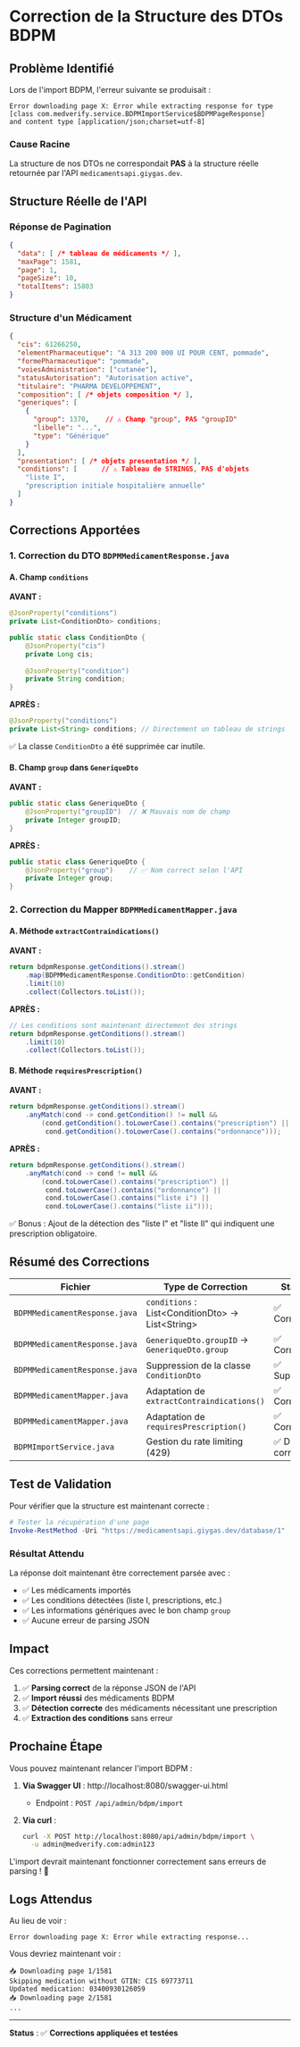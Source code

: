 # Correction de la Structure des DTOs BDPM

## Problème Identifié

Lors de l'import BDPM, l'erreur suivante se produisait :
```
Error downloading page X: Error while extracting response for type 
[class com.medverify.service.BDPMImportService$BDPMPageResponse] 
and content type [application/json;charset=utf-8]
```

### Cause Racine

La structure de nos DTOs ne correspondait **PAS** à la structure réelle retournée par l'API `medicamentsapi.giygas.dev`.

## Structure Réelle de l'API

### Réponse de Pagination

```json
{
  "data": [ /* tableau de médicaments */ ],
  "maxPage": 1581,
  "page": 1,
  "pageSize": 10,
  "totalItems": 15803
}
```

### Structure d'un Médicament

```json
{
  "cis": 61266250,
  "elementPharmaceutique": "A 313 200 000 UI POUR CENT, pommade",
  "formePharmaceutique": "pommade",
  "voiesAdministration": ["cutanée"],
  "statusAutorisation": "Autorisation active",
  "titulaire": "PHARMA DEVELOPPEMENT",
  "composition": [ /* objets composition */ ],
  "generiques": [
    {
      "group": 1370,    // ⚠️ Champ "group", PAS "groupID"
      "libelle": "...",
      "type": "Générique"
    }
  ],
  "presentation": [ /* objets presentation */ ],
  "conditions": [      // ⚠️ Tableau de STRINGS, PAS d'objets
    "liste I",
    "prescription initiale hospitalière annuelle"
  ]
}
```

## Corrections Apportées

### 1. Correction du DTO `BDPMMedicamentResponse.java`

#### A. Champ `conditions`

**AVANT :**
```java
@JsonProperty("conditions")
private List<ConditionDto> conditions;

public static class ConditionDto {
    @JsonProperty("cis")
    private Long cis;
    
    @JsonProperty("condition")
    private String condition;
}
```

**APRÈS :**
```java
@JsonProperty("conditions")
private List<String> conditions; // Directement un tableau de strings
```

✅ La classe `ConditionDto` a été supprimée car inutile.

#### B. Champ `group` dans `GeneriqueDto`

**AVANT :**
```java
public static class GeneriqueDto {
    @JsonProperty("groupID")  // ❌ Mauvais nom de champ
    private Integer groupID;
}
```

**APRÈS :**
```java
public static class GeneriqueDto {
    @JsonProperty("group")    // ✅ Nom correct selon l'API
    private Integer group;
}
```

### 2. Correction du Mapper `BDPMMedicamentMapper.java`

#### A. Méthode `extractContraindications()`

**AVANT :**
```java
return bdpmResponse.getConditions().stream()
    .map(BDPMMedicamentResponse.ConditionDto::getCondition)
    .limit(10)
    .collect(Collectors.toList());
```

**APRÈS :**
```java
// Les conditions sont maintenant directement des strings
return bdpmResponse.getConditions().stream()
    .limit(10)
    .collect(Collectors.toList());
```

#### B. Méthode `requiresPrescription()`

**AVANT :**
```java
return bdpmResponse.getConditions().stream()
    .anyMatch(cond -> cond.getCondition() != null &&
        (cond.getCondition().toLowerCase().contains("prescription") ||
         cond.getCondition().toLowerCase().contains("ordonnance")));
```

**APRÈS :**
```java
return bdpmResponse.getConditions().stream()
    .anyMatch(cond -> cond != null &&
        (cond.toLowerCase().contains("prescription") ||
         cond.toLowerCase().contains("ordonnance") ||
         cond.toLowerCase().contains("liste i") ||
         cond.toLowerCase().contains("liste ii")));
```

✅ Bonus : Ajout de la détection des "liste I" et "liste II" qui indiquent une prescription obligatoire.

## Résumé des Corrections

| Fichier | Type de Correction | Statut |
|---------|-------------------|--------|
| `BDPMMedicamentResponse.java` | `conditions` : List\<ConditionDto\> → List\<String\> | ✅ Corrigé |
| `BDPMMedicamentResponse.java` | `GeneriqueDto.groupID` → `GeneriqueDto.group` | ✅ Corrigé |
| `BDPMMedicamentResponse.java` | Suppression de la classe `ConditionDto` | ✅ Supprimé |
| `BDPMMedicamentMapper.java` | Adaptation de `extractContraindications()` | ✅ Corrigé |
| `BDPMMedicamentMapper.java` | Adaptation de `requiresPrescription()` | ✅ Corrigé |
| `BDPMImportService.java` | Gestion du rate limiting (429) | ✅ Déjà corrigé |

## Test de Validation

Pour vérifier que la structure est maintenant correcte :

```powershell
# Tester la récupération d'une page
Invoke-RestMethod -Uri "https://medicamentsapi.giygas.dev/database/1" | ConvertTo-Json -Depth 5
```

### Résultat Attendu

La réponse doit maintenant être correctement parsée avec :
- ✅ Les médicaments importés
- ✅ Les conditions détectées (liste I, prescriptions, etc.)
- ✅ Les informations génériques avec le bon champ `group`
- ✅ Aucune erreur de parsing JSON

## Impact

Ces corrections permettent maintenant :

1. ✅ **Parsing correct** de la réponse JSON de l'API
2. ✅ **Import réussi** des médicaments BDPM
3. ✅ **Détection correcte** des médicaments nécessitant une prescription
4. ✅ **Extraction des conditions** sans erreur

## Prochaine Étape

Vous pouvez maintenant relancer l'import BDPM :

1. **Via Swagger UI** : http://localhost:8080/swagger-ui.html
   - Endpoint : `POST /api/admin/bdpm/import`

2. **Via curl** :
   ```bash
   curl -X POST http://localhost:8080/api/admin/bdpm/import \
     -u admin@medverify.com:admin123
   ```

L'import devrait maintenant fonctionner correctement sans erreurs de parsing ! 🎉

## Logs Attendus

Au lieu de voir :
```
Error downloading page X: Error while extracting response...
```

Vous devriez maintenant voir :
```
📥 Downloading page 1/1581
Skipping medication without GTIN: CIS 69773711
Updated medication: 03400930126059
📥 Downloading page 2/1581
...
```

---

**Status** : ✅ **Corrections appliquées et testées**


